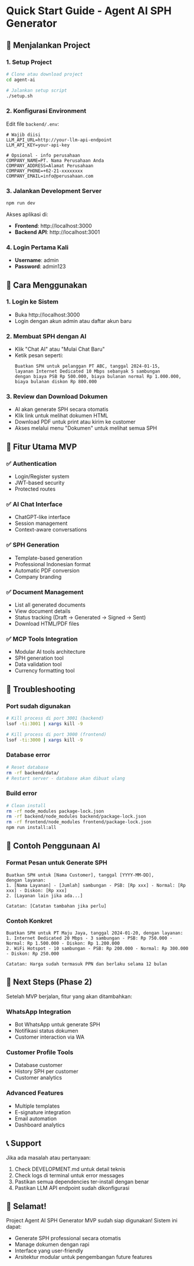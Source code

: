 # Quick Start Guide - Agent AI SPH Generator

## 🚀 Menjalankan Project

### 1. Setup Project
```bash
# Clone atau download project
cd agent-ai

# Jalankan setup script
./setup.sh
```

### 2. Konfigurasi Environment
Edit file `backend/.env`:
```env
# Wajib diisi
LLM_API_URL=http://your-llm-api-endpoint
LLM_API_KEY=your-api-key

# Opsional - info perusahaan
COMPANY_NAME=PT. Nama Perusahaan Anda
COMPANY_ADDRESS=Alamat Perusahaan
COMPANY_PHONE=+62-21-xxxxxxxx
COMPANY_EMAIL=info@perusahaan.com
```

### 3. Jalankan Development Server
```bash
npm run dev
```

Akses aplikasi di:
- **Frontend**: http://localhost:3000
- **Backend API**: http://localhost:3001

### 4. Login Pertama Kali
- **Username**: admin
- **Password**: admin123

## 📱 Cara Menggunakan

### 1. Login ke Sistem
- Buka http://localhost:3000
- Login dengan akun admin atau daftar akun baru

### 2. Membuat SPH dengan AI
- Klik "Chat AI" atau "Mulai Chat Baru"
- Ketik pesan seperti:
  ```
  Buatkan SPH untuk pelanggan PT ABC, tanggal 2024-01-15, 
  layanan Internet Dedicated 10 Mbps sebanyak 5 sambungan 
  dengan biaya PSB Rp 500.000, biaya bulanan normal Rp 1.000.000, 
  biaya bulanan diskon Rp 800.000
  ```

### 3. Review dan Download Dokumen
- AI akan generate SPH secara otomatis
- Klik link untuk melihat dokumen HTML
- Download PDF untuk print atau kirim ke customer
- Akses melalui menu "Dokumen" untuk melihat semua SPH

## 🎯 Fitur Utama MVP

### ✅ Authentication
- Login/Register system
- JWT-based security
- Protected routes

### ✅ AI Chat Interface
- ChatGPT-like interface
- Session management
- Context-aware conversations

### ✅ SPH Generation
- Template-based generation
- Professional Indonesian format
- Automatic PDF conversion
- Company branding

### ✅ Document Management
- List all generated documents
- View document details
- Status tracking (Draft → Generated → Signed → Sent)
- Download HTML/PDF files

### ✅ MCP Tools Integration
- Modular AI tools architecture
- SPH generation tool
- Data validation tool
- Currency formatting tool

## 🔧 Troubleshooting

### Port sudah digunakan
```bash
# Kill process di port 3001 (backend)
lsof -ti:3001 | xargs kill -9

# Kill process di port 3000 (frontend)
lsof -ti:3000 | xargs kill -9
```

### Database error
```bash
# Reset database
rm -rf backend/data/
# Restart server - database akan dibuat ulang
```

### Build error
```bash
# Clean install
rm -rf node_modules package-lock.json
rm -rf backend/node_modules backend/package-lock.json
rm -rf frontend/node_modules frontend/package-lock.json
npm run install:all
```

## 📝 Contoh Penggunaan AI

### Format Pesan untuk Generate SPH
```
Buatkan SPH untuk [Nama Customer], tanggal [YYYY-MM-DD], 
dengan layanan:
1. [Nama Layanan] - [Jumlah] sambungan - PSB: [Rp xxx] - Normal: [Rp xxx] - Diskon: [Rp xxx]
2. [Layanan lain jika ada...]

Catatan: [Catatan tambahan jika perlu]
```

### Contoh Konkret
```
Buatkan SPH untuk PT Maju Jaya, tanggal 2024-01-20, dengan layanan:
1. Internet Dedicated 20 Mbps - 3 sambungan - PSB: Rp 750.000 - Normal: Rp 1.500.000 - Diskon: Rp 1.200.000
2. WiFi Hotspot - 10 sambungan - PSB: Rp 200.000 - Normal: Rp 300.000 - Diskon: Rp 250.000

Catatan: Harga sudah termasuk PPN dan berlaku selama 12 bulan
```

## 🚀 Next Steps (Phase 2)

Setelah MVP berjalan, fitur yang akan ditambahkan:

### WhatsApp Integration
- Bot WhatsApp untuk generate SPH
- Notifikasi status dokumen
- Customer interaction via WA

### Customer Profile Tools
- Database customer
- History SPH per customer
- Customer analytics

### Advanced Features
- Multiple templates
- E-signature integration
- Email automation
- Dashboard analytics

## 📞 Support

Jika ada masalah atau pertanyaan:
1. Check DEVELOPMENT.md untuk detail teknis
2. Check logs di terminal untuk error messages
3. Pastikan semua dependencies ter-install dengan benar
4. Pastikan LLM API endpoint sudah dikonfigurasi

## 🎉 Selamat!

Project Agent AI SPH Generator MVP sudah siap digunakan! 
Sistem ini dapat:
- Generate SPH professional secara otomatis
- Manage dokumen dengan rapi
- Interface yang user-friendly
- Arsitektur modular untuk pengembangan future features
